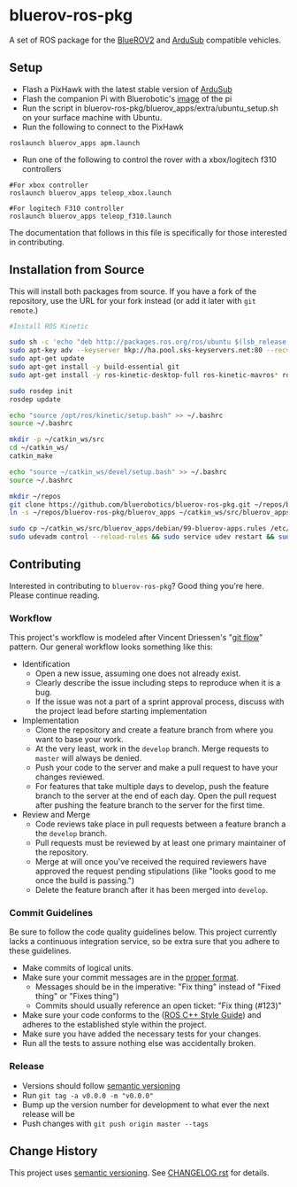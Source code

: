 # bluerov-ros-pkg

A set of ROS package for the [BlueROV2](http://www.bluerobotics.com/store/rov/bluerov2/) and [ArduSub](https://www.ardusub.com/) compatible vehicles.

## Setup
* Flash a PixHawk with the latest stable version of [ArduSub](https://www.ardusub.com/software/ardusub-firmware.html)
* Flash the companion Pi with Bluerobotic's [image](https://www.ardusub.com/getting-started/installation.html#ardusub) of the pi
* Run the script in bluerov-ros-pkg/bluerov_apps/extra/ubuntu_setup.sh on your surface machine with Ubuntu.
* Run the following to connect to the PixHawk
```
roslaunch bluerov_apps apm.launch
```
* Run one of the following to control the rover with a xbox/logitech f310 controllers
```
#For xbox controller
roslaunch bluerov_apps teleop_xbox.launch

#For logitech F310 controller
roslaunch bluerov_apps teleop_f310.launch
```

The documentation that follows in this file is specifically for those interested in contributing.

## Installation from Source

This will install both packages from source. If you have a fork of the repository, use the URL for your fork instead (or add it later with `git remote`.)

```bash
#Install ROS Kinetic

sudo sh -c 'echo "deb http://packages.ros.org/ros/ubuntu $(lsb_release -sc) main" > /etc/apt/sources.list.d/ros-latest.list'
sudo apt-key adv --keyserver hkp://ha.pool.sks-keyservers.net:80 --recv-key 421C365BD9FF1F717815A3895523BAEEB01FA116
sudo apt-get update
sudo apt-get install -y build-essential git
sudo apt-get install -y ros-kinetic-desktop-full ros-kinetic-mavros* ros-kinetic-joy

sudo rosdep init
rosdep update

echo "source /opt/ros/kinetic/setup.bash" >> ~/.bashrc
source ~/.bashrc

mkdir -p ~/catkin_ws/src
cd ~/catkin_ws/
catkin_make

echo "source ~/catkin_ws/devel/setup.bash" >> ~/.bashrc
source ~/.bashrc

mkdir ~/repos
git clone https://github.com/bluerobotics/bluerov-ros-pkg.git ~/repos/bluerov-ros-pkg
ln -s ~/repos/bluerov-ros-pkg/bluerov_apps ~/catkin_ws/src/bluerov_apps

sudo cp ~/catkin_ws/src/bluerov_apps/debian/99-bluerov-apps.rules /etc/udev/rules.d/
sudo udevadm control --reload-rules && sudo service udev restart && sudo udevadm trigger
```

## Contributing

Interested in contributing to `bluerov-ros-pkg`? Good thing you're here. Please continue reading.

### Workflow

This project's workflow is modeled after Vincent Driessen's "[git flow](http://nvie.com/posts/a-successful-git-branching-model/)" pattern. Our general workflow looks something like this:

* Identification
  * Open a new issue, assuming one does not already exist.
  * Clearly describe the issue including steps to reproduce when it is a bug.
  * If the issue was not a part of a sprint approval process, discuss with the project lead before starting implementation
* Implementation
  * Clone the repository and create a feature branch from where you want to base your work.
  * At the very least, work in the `develop` branch. Merge requests to `master` will always be denied.
  * Push your code to the server and make a pull request to have your changes reviewed.
  * For features that take multiple days to develop, push the feature branch to the server at the end of each day. Open the pull request after pushing the feature branch to the server for the first time.
* Review and Merge
  * Code reviews take place in pull requests between a feature branch a the `develop` branch.
  * Pull requests must be reviewed by at least one primary maintainer of the repository.
  * Merge at will once you've received the required reviewers have approved the request pending stipulations (like "looks good to me once the build is passing.")
  * Delete the feature branch after it has been merged into `develop`.

### Commit Guidelines

Be sure to follow the code quality guidelines below. This project currently lacks a continuous integration service, so be extra sure that you adhere to these guidelines.

* Make commits of logical units.
* Make sure your commit messages are in the [proper format](http://tbaggery.com/2008/04/19/a-note-about-git-commit-messages.html).
  * Messages should be in the imperative: "Fix thing" instead of "Fixed thing" or "Fixes thing")
  * Commits should usually reference an open ticket: "Fix thing (#123)"
* Make sure your code conforms to the ([ROS C++ Style Guide](http://wiki.ros.org/CppStyleGuide)) and adheres to the established style within the project.
* Make sure you have added the necessary tests for your changes.
* Run all the tests to assure nothing else was accidentally broken.

### Release

* Versions should follow [semantic versioning](http://semver.org/)
* Run `git tag -a v0.0.0 -m "v0.0.0"`
* Bump up the version number for development to what ever the next release will be
* Push changes with `git push origin master --tags`

## Change History

This project uses [semantic versioning](http://semver.org/). See [CHANGELOG.rst](CHANGELOG.rst) for details.
